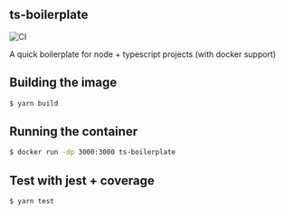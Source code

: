 ## ts-boilerplate

![CI](https://github.com/terror/ts-boilerplate/workflows/CI/badge.svg)

A quick boilerplate for node + typescript projects (with docker support)

## Building the image

```bash
$ yarn build
```

## Running the container

```bash
$ docker run -dp 3000:3000 ts-boilerplate
```

## Test with jest + coverage

```bash
$ yarn test
```
